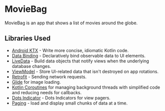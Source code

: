 MovieBag
=================

MovieBag is an app that shows a list of movies around the
globe.

Libraries Used
--------------
* [Android KTX][1] - Write more concise, idiomatic Kotlin code.
* [Data Binding][2] - Declaratively bind observable data to UI elements.
* [LiveData][3] - Build data objects that notify views when the underlying database changes.
* [ViewModel][4] - Store UI-related data that isn't destroyed on app rotations.
* [Retrofit][5] - Sending network requests.
* [Glide][6] for image loading.
* [Kotlin Coroutines][7] for managing background threads with simplified code and reducing needs for callbacks.
* [Dots Indicator][8] - Dots Indicators for view pagers.
* [Paging][9] - load and display small chunks of data at a time.

[1]: https://developer.android.com/kotlin/ktx
[2]: https://developer.android.com/topic/libraries/data-binding/
[3]: https://developer.android.com/topic/libraries/architecture/livedata
[4]: https://developer.android.com/topic/libraries/architecture/viewmodel
[5]: https://square.github.io/retrofit/
[6]: https://bumptech.github.io/glide/
[7]: https://kotlinlang.org/docs/reference/coroutines-overview.html
[8]:https://github.com/tommybuonomo/dotsindicator
[9]:https://developer.android.com/topic/libraries/architecture/paging/v3-overview
